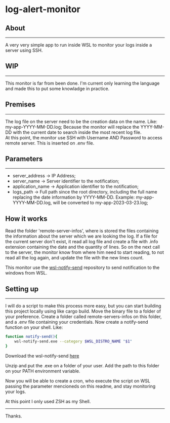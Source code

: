 # log-alert-monitor

## About
---
A very very simple app to run inside WSL to monitor your logs inside a server using SSH.
## WIP
---
This monitor is far from been done. I'm current only learning the language and made this to put some knowladge in practice.

## Premises
---
The log file on the server need to be the creation data on the name. Like: my-app-YYYY-MM-DD.log;
Because the monitor will replace the YYYY-MM-DD with the current date to search inside the most recent log file.
<br>
At this point, the monitor use SSH with Username AND Password to access remote server. This is inserted on .env file.

## Parameters
---
- server_address &rarr; IP Address;
- server_name &rarr; Server identifier to the notification;
- application_name &rarr; Application identifier to the notification;
- logs_path &rarr; Full path since the root directory, including the full name replacing the date information by YYYY-MM-DD. Example: my-app-YYYY-MM-DD.log, will be converted to my-app-2023-03-23.log;

## How it works
Read the folder 'remote-server-infos', where is stored the files containing the information about the server which we are looking the log.
If a file for the current server don't exist, it read all log file and create a file with .info extension containing the date and the quantity of lines.
So on the next call to the server, the monitor know from where him need to start reading, to not read all the log again, and update the file with the new lines count.

This monitor use the [wsl-notify-send](https://github.com/stuartleeks/wsl-notify-send) repository to send notification to the windows from WSL.

## Setting up
---
I will do a script to make this process more easy, but you can start building this project locally using like cargo build.
Move the binary file to a folder of your preference.
Create a folder called remote-servers-infos on this folder, and a .env file containing your credentials.
Now create a notify-send function on your shell.
Like:
```bash
function notify-send(){
    wsl-notify-send.exe --category $WSL_DISTRO_NAME "$1"
}
```

Download the wsl-notify-send [here](https://github.com/stuartleeks/wsl-notify-send/releases/tag/v0.1.871612270)

Unzip and put the .exe on a folder of your user. Add the path to this folder on your PATH environment variable.

Now you will be able to create a cron, who execute the script on WSL passing the parameter mencioneds on this readme, and stay monitoring your logs.

At this point I only used ZSH as my Shell.

---

Thanks.